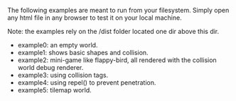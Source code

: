 The following examples are meant to run from your filesystem. 
Simply open any html file in any browser to test it on your local machine.

Note: the examples rely on the /dist folder located one dir above this dir.

- example0: an empty world.
- example1: shows basic shapes and collision.
- example2: mini-game like flappy-bird, all rendered with the collision world debug renderer.
- example3: using collision tags.
- example4: using repel() to prevent penetration.
- example5: tilemap world.